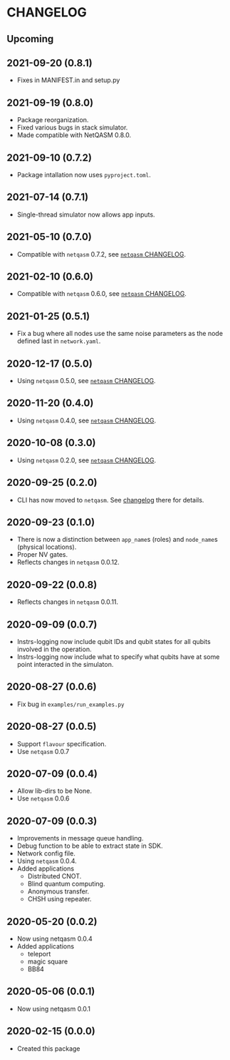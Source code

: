 CHANGELOG
=========

Upcoming
--------

2021-09-20 (0.8.1)
------------------
- Fixes in MANIFEST.in and setup.py

2021-09-19 (0.8.0)
------------------
- Package reorganization.
- Fixed various bugs in stack simulator.
- Made compatible with NetQASM 0.8.0.


2021-09-10 (0.7.2)
------------------
- Package intallation now uses `pyproject.toml`.

2021-07-14 (0.7.1)
------------------
- Single-thread simulator now allows app inputs.

2021-05-10 (0.7.0)
------------------
- Compatible with `netqasm` 0.7.2, see [`netqasm` CHANGELOG](https://gitlab.tudelft.nl/qinc-wehner/netqasm/netqasm/-/blob/master/CHANGELOG.md).

2021-02-10 (0.6.0)
------------------
- Compatible with `netqasm` 0.6.0, see [`netqasm` CHANGELOG](https://gitlab.tudelft.nl/qinc-wehner/netqasm/netqasm/-/blob/master/CHANGELOG.md).

2021-01-25 (0.5.1)
------------------
- Fix a bug where all nodes use the same noise parameters as the node defined last in `network.yaml`.

2020-12-17 (0.5.0)
------------------
- Using `netqasm` 0.5.0, see [`netqasm` CHANGELOG](https://gitlab.tudelft.nl/qinc-wehner/netqasm/netqasm/-/blob/master/CHANGELOG.md).

2020-11-20 (0.4.0)
------------------
- Using `netqasm` 0.4.0, see [`netqasm` CHANGELOG](https://gitlab.tudelft.nl/qinc-wehner/netqasm/netqasm/-/blob/master/CHANGELOG.md).

2020-10-08 (0.3.0)
------------------
- Using `netqasm` 0.2.0, see [`netqasm` CHANGELOG](https://gitlab.tudelft.nl/qinc-wehner/netqasm/netqasm/-/blob/master/CHANGELOG.md).

2020-09-25 (0.2.0)
------------------
- CLI has now moved to `netqasm`.
  See [changelog](https://gitlab.tudelft.nl/qinc-wehner/netqasm/netqasm/-/blob/master/CHANGELOG.md) there for details.

2020-09-23 (0.1.0)
------------------
- There is now a distinction between `app_name`s (roles) and `node_name`s (physical locations).
- Proper NV gates.
- Reflects changes in `netqasm` 0.0.12.

2020-09-22 (0.0.8)
------------------
- Reflects changes in `netqasm` 0.0.11.

2020-09-09 (0.0.7)
------------------
- Instrs-logging now include qubit IDs and qubit states for all qubits involved in the operation.
- Instrs-logging now include what to specify what qubits have at some point interacted in the simulaton.

2020-08-27 (0.0.6)
------------------
- Fix bug in `examples/run_examples.py`

2020-08-27 (0.0.5)
------------------
- Support `flavour` specification.
- Use `netqasm` 0.0.7

2020-07-09 (0.0.4)
------------------
- Allow lib-dirs to be None.
- Use `netqasm` 0.0.6

2020-07-09 (0.0.3)
------------------
- Improvements in message queue handling.
- Debug function to be able to extract state in SDK.
- Network config file.
- Using `netqasm` 0.0.4.
- Added applications
  - Distributed CNOT.
  - Blind quantum computing.
  - Anonymous transfer.
  - CHSH using repeater.

2020-05-20 (0.0.2)
------------------
- Now using netqasm 0.0.4
- Added applications
  - teleport
  - magic square
  - BB84

2020-05-06 (0.0.1)
------------------
- Now using netqasm 0.0.1

2020-02-15 (0.0.0)
------------------
- Created this package
